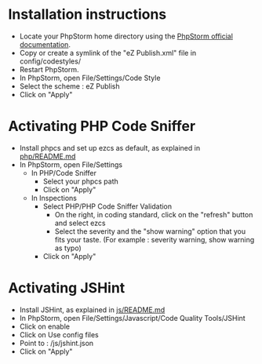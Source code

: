 # Installation instructions

* Locate your PhpStorm home directory using the [PhpStorm official documentation](https://www.jetbrains.com/phpstorm/webhelp/project-and-ide-settings.html).
* Copy or create a symlink of the "eZ Publish.xml" file in config/codestyles/
* Restart PhpStorm.
* In PhpStorm, open File/Settings/Code Style
* Select the scheme : eZ Publish
* Click on "Apply"

# Activating PHP Code Sniffer

* Install phpcs and set up ezcs as default, as explained in [php/README.md](/php/README.md)
* In PhpStorm, open File/Settings
  * In PHP/Code Sniffer
    * Select your phpcs path
    * Click on "Apply"
  * In Inspections
    * Select PHP/PHP Code Sniffer Validation
      * On the right, in coding standard, click on the "refresh" button and select ezcs
      * Select the severity and the "show warning" option that you fits your taste. (For example : severity warning, show warning as typo)
    * Click on "Apply"


# Activating JSHint

* Install JSHint, as explained in [js/README.md](/js/README.md)
* In PhpStorm, open File/Settings/Javascript/Code Quality Tools/JSHint
* Click on enable
* Click on Use config files
* Point to : <path to your ezcs>/js/jshint.json
* Click on "Apply"

